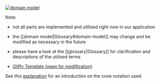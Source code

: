 <!--- update image at https://intranet.slub-dresden.de/display/DAT/Ideen+by+Thomas+Gaengler -->
[![domain model](http://www.gliffy.com/go/publish/image/6250933/S.png)](http://www.gliffy.com/go/publish/image/6250933/L.png "Domain Model")

Note: 
 * not all parts are implemented and utilised right now in our application
 * the [[domain model|Glossary#domain-model]] may change and be modified as necessary in the future
 * please have a look at the [[glossary|Glossary]] for clarification and descriptions of the utilised terms

* [Gliffy Template (open for modification)](http://www.gliffy.com/go/publish/6250933)

See this [explanation](http://www.tdan.com/view-articles/7474) for an introduction on the crow notation used.
